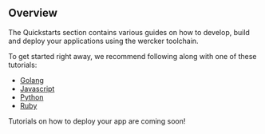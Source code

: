 ## Overview
The Quickstarts section contains various guides on how to develop, build and
deploy your applications using the wercker toolchain.

To get started right away, we recommend following along with one of these tutorials:
* [Golang](/quickstarts/building/golang.html)
* [Javascript](/quickstarts/building/javascript.html)
* [Python](/quickstarts/building/python.html)
* [Ruby](/quickstarts/building/ruby.html)

Tutorials on how to deploy your app are coming soon!
